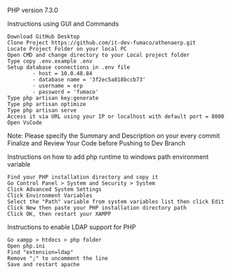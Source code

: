 PHP version 7.3.0

Instructions using GUI and Commands

    Download GitHub Desktop
    Clone Project https://github.com/it-dev-fumaco/athenaerp.git
    Locate Project Folder on your local PC
    Open CMD and change directory to your Local project folder
    Type copy .env.example .env
    Setup database connections in .env file
            - host = 10.0.48.84
            - database name = '3f2ec5a818bccb73'
            - username = erp
            - password = 'fumaco'
    Type php artisan key:generate
    Type php artisan optimize
    Type php artisan serve
    Access it via URL using your IP or localhost with default port = 8000
    Open VsCode

Note: Please specify the Summary and Description on your every commit﻿ Finalize and Review Your Code before Pushing to Dev Branch

Instructions on how to add php runtime to windows path environment variable

    Find your PHP installation directory and copy it
    Go Control Panel > System and Security > System
    Click Advanced System Settings
    Click Environment Variables
    Select the "Path" variable from system variables list then click Edit
    Click New then paste your PHP installation directory path
    Click OK, then restart your XAMPP
    
Instructions to enable LDAP support for PHP

    Go xampp > htdocs > php folder
    Open php.ini
    Find "extension=ldap"
    Remove ";" to uncomment the line
    Save and restart apache
